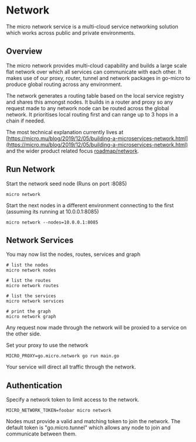 # Network

The micro network service is a multi-cloud service networking solution which works across public and private environments.

## Overview

The micro network provides multi-cloud capability and builds a large scale flat network over which all services can communicate with each other. 
It makes use of our proxy, router, tunnel and network packages in go-micro to produce global routing across any environment. 

The network generates a routing table based on the local service registry and shares this amongst nodes. It builds in a router and proxy so 
any request made to any network node can be routed across the global network. It prioritises local routing first and can range up to 3 
hops in a chain if needed.

The most technical explanation currently lives at [https://micro.mu/blog/2019/12/05/building-a-microservices-network.html](https://micro.mu/blog/2019/12/05/building-a-microservices-network.html) and the wider product related focus [roadmap/network](https://github.com/m3o/development/blob/master/roadmap/network.md).

## Run Network

Start the network seed node (Runs on port :8085)

```shell
micro network
```

Start the next nodes in a different environment connecting to the first (assuming its running at 10.0.0.1:8085)

```shell
micro network --nodes=10.0.0.1:8085
```

## Network Services

You may now list the nodes, routes, services and graph

```
# list the nodes
micro network nodes

# list the routes
micro network routes

# list the services
micro network services

# print the graph
micro network graph
```

Any request now made through the network will be proxied to a service on the other side.

Set your proxy to use the network
```
MICRO_PROXY=go.micro.network go run main.go
```

Your service will direct all traffic through the network. 


## Authentication

Specify a network token to limit access to the network.

```
MICRO_NETWORK_TOKEN=foobar micro network
```

Nodes must provide a valid and matching token to join the network. The default token is "go.micro.tunnel" which allows 
any node to join and communicate between them.

